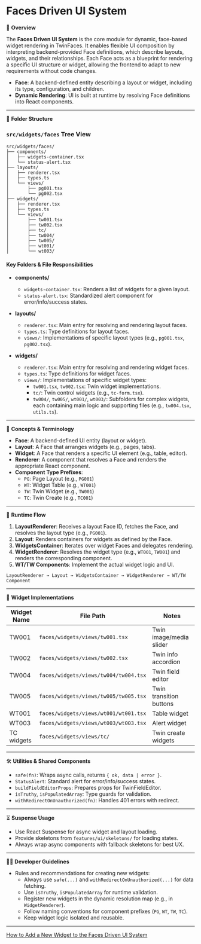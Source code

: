 # Faces Driven UI System

📖 **Overview**

The **Faces Driven UI System** is the core module for dynamic, face-based widget rendering in TwinFaces. It enables flexible UI composition by interpreting backend-provided Face definitions, which describe layouts, widgets, and their relationships. Each Face acts as a blueprint for rendering a specific UI structure or widget, allowing the frontend to adapt to new requirements without code changes.

- **Face**: A backend-defined entity describing a layout or widget, including its type, configuration, and children.
- **Dynamic Rendering**: UI is built at runtime by resolving Face definitions into React components.

---

📁 **Folder Structure**

### `src/widgets/faces` Tree View

```
src/widgets/faces/
├── components/
│   ├── widgets-container.tsx
│   └── status-alert.tsx
├── layouts/
│   ├── renderer.tsx
│   ├── types.ts
│   └── views/
│       ├── pg001.tsx
│       └── pg002.tsx
├── widgets/
│   ├── renderer.tsx
│   ├── types.ts
│   └── views/
│       ├── tw001.tsx
│       ├── tw002.tsx
│       ├── tc/
│       ├── tw004/
│       ├── tw005/
│       ├── wt001/
│       └── wt003/

```

#### Key Folders & File Responsibilities

- **components/**

  - `widgets-container.tsx`: Renders a list of widgets for a given layout.
  - `status-alert.tsx`: Standardized alert component for error/info/success states.

- **layouts/**

  - `renderer.tsx`: Main entry for resolving and rendering layout faces.
  - `types.ts`: Type definitions for layout faces.
  - `views/`: Implementations of specific layout types (e.g., `pg001.tsx`, `pg002.tsx`).

- **widgets/**
  - `renderer.tsx`: Main entry for resolving and rendering widget faces.
  - `types.ts`: Type definitions for widget faces.
  - `views/`: Implementations of specific widget types:
    - `tw001.tsx`, `tw002.tsx`: Twin widget implementations.
    - `tc/`: Twin control widgets (e.g., `tc-form.tsx`).
    - `tw004/`, `tw005/`, `wt001/`, `wt003/`: Subfolders for complex widgets, each containing main logic and supporting files (e.g., `tw004.tsx`, `utils.ts`).

---

🧠 **Concepts & Terminology**

- **Face**: A backend-defined UI entity (layout or widget).
- **Layout**: A Face that arranges widgets (e.g., pages, tabs).
- **Widget**: A Face that renders a specific UI element (e.g., table, editor).
- **Renderer**: A component that resolves a Face and renders the appropriate React component.
- **Component Type Prefixes**:
  - `PG`: Page Layout (e.g., `PG001`)
  - `WT`: Widget Table (e.g., `WT001`)
  - `TW`: Twin Widget (e.g., `TW001`)
  - `TC`: Twin Create (e.g., `TC001`)

---

🔄 **Runtime Flow**

1. **LayoutRenderer**: Receives a layout Face ID, fetches the Face, and resolves the layout type (e.g., `PG001`).
2. **Layout**: Renders containers for widgets as defined by the Face.
3. **WidgetsContainer**: Iterates over widget Faces and delegates rendering.
4. **WidgetRenderer**: Resolves the widget type (e.g., `WT001`, `TW001`) and renders the corresponding component.
5. **WT/TW Components**: Implement the actual widget logic and UI.

```
LayoutRenderer → Layout → WidgetsContainer → WidgetRenderer → WT/TW Component
```

---

🧩 **Widget Implementations**

| Widget Name | File Path                             | Notes                   |
| ----------- | ------------------------------------- | ----------------------- |
| TW001       | `faces/widgets/views/tw001.tsx`       | Twin image/media slider |
| TW002       | `faces/widgets/views/tw002.tsx`       | Twin info accordion     |
| TW004       | `faces/widgets/views/tw004/tw004.tsx` | Twin field editor       |
| TW005       | `faces/widgets/views/tw005/tw005.tsx` | Twin transition buttons |
| WT001       | `faces/widgets/views/wt001/wt001.tsx` | Table widget            |
| WT003       | `faces/widgets/views/wt003/wt003.tsx` | Alert widget            |
| TC widgets  | `faces/widgets/views/tc/`             | Twin create widgets     |

---

🛠️ **Utilities & Shared Components**

- `safe(fn)`: Wraps async calls, returns `{ ok, data | error }`.
- `StatusAlert`: Standard alert for error/info/success states.
- `buildFieldEditorProps`: Prepares props for TwinFieldEditor.
- `isTruthy`, `isPopulatedArray`: Type guards for validation.
- `withRedirectOnUnauthorized(fn)`: Handles 401 errors with redirect.

---

⏳ **Suspense Usage**

- Use React Suspense for async widget and layout loading.
- Provide skeletons from `features/ui/skeletons/` for loading states.
- Always wrap async components with fallback skeletons for best UX.

---

🧑‍💻 **Developer Guidelines**

- Rules and recommendations for creating new widgets:
  - Always use `safe(...)` and `withRedirectOnUnauthorized(...)` for data fetching.
  - Use `isTruthy`, `isPopulatedArray` for runtime validation.
  - Register new widgets in the dynamic resolution map (e.g., in `WidgetRenderer`).
  - Follow naming conventions for component prefixes (`PG`, `WT`, `TW`, `TC`).
  - Keep widget logic isolated and reusable.

---

[How to Add a New Widget to the Faces Driven UI System](add-widget.md)
